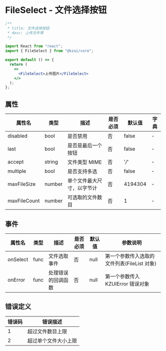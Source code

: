 # FileSelect - 文件选择按钮

```jsx
/**
 * title: 文件选择按钮
 * desc: 上传文件等
 */

import React from "react";
import { FileSelect } from "@kzui/core";

export default () => {
  return (
    <>
      <FileSelect>上传图片</FileSelect>
    </>
  );
};
```

## 属性

| 属性名       | 类型   | 描述                       | 是否必须 | 默认值  | 字典 |
| ------------ | ------ | -------------------------- | -------- | ------- | ---- |
| disabled     | bool   | 是否禁用                   | 否       | false   | -    |
| last         | bool   | 是否是最后一个按钮         | 否       | false   | -    |
| accept       | string | 文件类型 MIME              | 否       | '_/_'   | -    |
| multiple     | bool   | 是否支持多选               | 否       | false   | -    |
| maxFileSize  | number | 单个文件最大尺寸，以字节计 | 否       | 4194304 | -    |
| maxFileCount | number | 可选取的文件数目           | 否       | 1       | -    |

## 事件

| 属性名   | 类型 | 描述               | 是否必须 | 默认值 | 参数说明                                    |
| -------- | ---- | ------------------ | -------- | ------ | ------------------------------------------- |
| onSelect | func | 文件选取事件       | 否       | null   | 第一个参数传入选取的文件列表(FileList 对象) |
| onError  | func | 处理错误的回调函数 | 否       | null   | 第一个参数传入 KZUIError 错误对象           |

## 错误定义

| 错误码 | 错误描述             |
| ------ | -------------------- |
| 1      | 超过文件数目上限     |
| 2      | 超过单个文件大小上限 |
